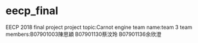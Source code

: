 # eecp_final
EECP 2018 final project 
project topic:Carnot engine
team name:team 3
team members:B07901003陳思穎 B07901130蔡汶玲 B07901136余欣澄
